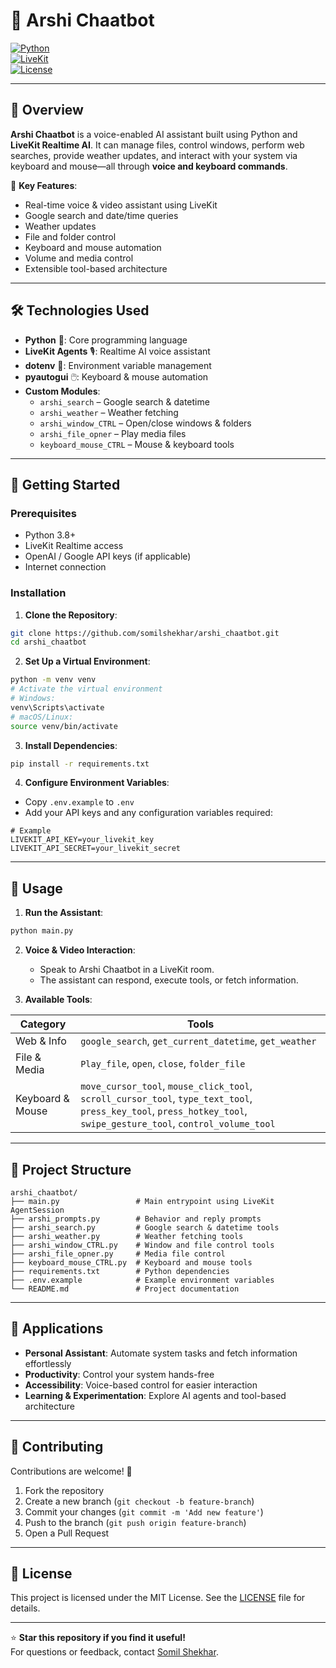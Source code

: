 # 🤖 Arshi Chaatbot

<!-- Replace with actual banner image -->

[![Python](https://img.shields.io/badge/Python-3.8%2B-blue)](https://www.python.org/)  
[![LiveKit](https://img.shields.io/badge/LiveKit-Realtime%20AI-orange)](https://livekit.io/)  
[![License](https://img.shields.io/badge/License-MIT-yellow)](LICENSE)

---

## 📖 Overview

**Arshi Chaatbot** is a voice-enabled AI assistant built using Python and **LiveKit Realtime AI**. It can manage files, control windows, perform web searches, provide weather updates, and interact with your system via keyboard and mouse—all through **voice and keyboard commands**.  

🌟 **Key Features**:  
- Real-time voice & video assistant using LiveKit  
- Google search and date/time queries  
- Weather updates  
- File and folder control  
- Keyboard and mouse automation  
- Volume and media control  
- Extensible tool-based architecture  

---

## 🛠️ Technologies Used

- **Python** 🐍: Core programming language  
- **LiveKit Agents** 🎙️: Realtime AI voice assistant  
- **dotenv** 🔐: Environment variable management  
- **pyautogui** 🖱️: Keyboard & mouse automation  
- **Custom Modules**:  
  - `arshi_search` – Google search & datetime  
  - `arshi_weather` – Weather fetching  
  - `arshi_window_CTRL` – Open/close windows & folders  
  - `arshi_file_opner` – Play media files  
  - `keyboard_mouse_CTRL` – Mouse & keyboard tools  

---

## 🚀 Getting Started

### Prerequisites
- Python 3.8+  
- LiveKit Realtime access  
- OpenAI / Google API keys (if applicable)  
- Internet connection  

### Installation

1. **Clone the Repository**:

```bash
git clone https://github.com/somilshekhar/arshi_chaatbot.git
cd arshi_chaatbot
```

2. **Set Up a Virtual Environment**:

```bash
python -m venv venv
# Activate the virtual environment
# Windows:
venv\Scripts\activate
# macOS/Linux:
source venv/bin/activate
```

3. **Install Dependencies**:

```bash
pip install -r requirements.txt
```

4. **Configure Environment Variables**:

- Copy `.env.example` to `.env`  
- Add your API keys and any configuration variables required:

```
# Example
LIVEKIT_API_KEY=your_livekit_key
LIVEKIT_API_SECRET=your_livekit_secret
```

---

## 🧠 Usage

1. **Run the Assistant**:

```bash
python main.py
```

2. **Voice & Video Interaction**:  
   - Speak to Arshi Chaatbot in a LiveKit room.  
   - The assistant can respond, execute tools, or fetch information.  

3. **Available Tools**:

| Category | Tools |
|----------|-------|
| Web & Info | `google_search`, `get_current_datetime`, `get_weather` |
| File & Media | `Play_file`, `open`, `close`, `folder_file` |
| Keyboard & Mouse | `move_cursor_tool`, `mouse_click_tool`, `scroll_cursor_tool`, `type_text_tool`, `press_key_tool`, `press_hotkey_tool`, `swipe_gesture_tool`, `control_volume_tool` |

---

## 📂 Project Structure

```plaintext
arshi_chaatbot/
├── main.py                 # Main entrypoint using LiveKit AgentSession
├── arshi_prompts.py        # Behavior and reply prompts
├── arshi_search.py         # Google search & datetime tools
├── arshi_weather.py        # Weather fetching tools
├── arshi_window_CTRL.py    # Window and file control tools
├── arshi_file_opner.py     # Media file control
├── keyboard_mouse_CTRL.py  # Keyboard and mouse tools
├── requirements.txt        # Python dependencies
├── .env.example            # Example environment variables
└── README.md               # Project documentation
```

---

## 🎯 Applications

- **Personal Assistant**: Automate system tasks and fetch information effortlessly  
- **Productivity**: Control your system hands-free  
- **Accessibility**: Voice-based control for easier interaction  
- **Learning & Experimentation**: Explore AI agents and tool-based architecture  

---

## 🤝 Contributing

Contributions are welcome! 🙌  

1. Fork the repository  
2. Create a new branch (`git checkout -b feature-branch`)  
3. Commit your changes (`git commit -m 'Add new feature'`)  
4. Push to the branch (`git push origin feature-branch`)  
5. Open a Pull Request  

---

## 📜 License

This project is licensed under the MIT License. See the [LICENSE](LICENSE) file for details.

---

⭐ **Star this repository if you find it useful!**  
For questions or feedback, contact [Somil Shekhar](https://github.com/somilshekhar).
